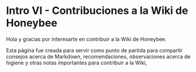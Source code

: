 Intro VI - Contribuciones a la Wiki de Honeybee
===============================================

Hola y gracias por interesarte en contribuir a la Wiki de Honeybee.

Esta página fue creada para servir como punto de partida para compartir consejos acerca de Markdown, recomendaciones, observaciones acerca de higiene y otras notas importantes para contribuir a la Wiki,
